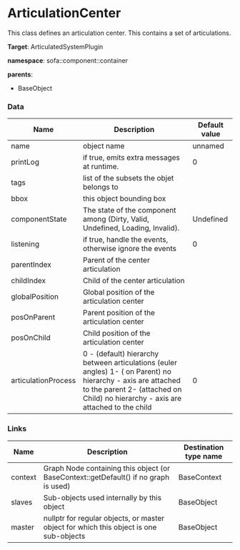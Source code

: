 <!-- generate_doc -->
# ArticulationCenter

This class defines an articulation center. This contains a set of articulations.


__Target__: ArticulatedSystemPlugin

__namespace__: sofa::component::container

__parents__:

- BaseObject

### Data

<table>
    <thead>
        <tr>
            <th>Name</th>
            <th>Description</th>
            <th>Default value</th>
        </tr>
    </thead>
    <tbody>
	<tr>
		<td>name</td>
		<td>
object name
		</td>
		<td>unnamed</td>
	</tr>
	<tr>
		<td>printLog</td>
		<td>
if true, emits extra messages at runtime.
		</td>
		<td>0</td>
	</tr>
	<tr>
		<td>tags</td>
		<td>
list of the subsets the objet belongs to
		</td>
		<td></td>
	</tr>
	<tr>
		<td>bbox</td>
		<td>
this object bounding box
		</td>
		<td></td>
	</tr>
	<tr>
		<td>componentState</td>
		<td>
The state of the component among (Dirty, Valid, Undefined, Loading, Invalid).
		</td>
		<td>Undefined</td>
	</tr>
	<tr>
		<td>listening</td>
		<td>
if true, handle the events, otherwise ignore the events
		</td>
		<td>0</td>
	</tr>
	<tr>
		<td>parentIndex</td>
		<td>
Parent of the center articulation
		</td>
		<td></td>
	</tr>
	<tr>
		<td>childIndex</td>
		<td>
Child of the center articulation
		</td>
		<td></td>
	</tr>
	<tr>
		<td>globalPosition</td>
		<td>
Global position of the articulation center
		</td>
		<td></td>
	</tr>
	<tr>
		<td>posOnParent</td>
		<td>
Parent position of the articulation center
		</td>
		<td></td>
	</tr>
	<tr>
		<td>posOnChild</td>
		<td>
Child position of the articulation center
		</td>
		<td></td>
	</tr>
	<tr>
		<td>articulationProcess</td>
		<td>
 0 - (default) hierarchy between articulations (euler angles)
 1- ( on Parent) no hierarchy - axis are attached to the parent
 2- (attached on Child) no hierarchy - axis are attached to the child
		</td>
		<td>0</td>
	</tr>

</tbody>
</table>

### Links


| Name | Description | Destination type name |
| ---- | ----------- | --------------------- |
|context|Graph Node containing this object (or BaseContext::getDefault() if no graph is used)|BaseContext|
|slaves|Sub-objects used internally by this object|BaseObject|
|master|nullptr for regular objects, or master object for which this object is one sub-objects|BaseObject|

